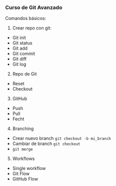 ### Curso de Git Avanzado

Comandos básicos:


1. Crear repo con git:

- Git init
- Git status
- Git add
- Git commit
- Git diff
- Git log

2. Repo de Git

- Reset
- Checkout

3. GitHub

- Push
- Pull
- Fecht

4. Branching

- Crear nuevo branch `git checkout -b mi_branch`
- Cambiar de branch `git checkout`
- `git merge`

5. Workflows 

- Single workflow
- Git Flow
- GitHub Flow